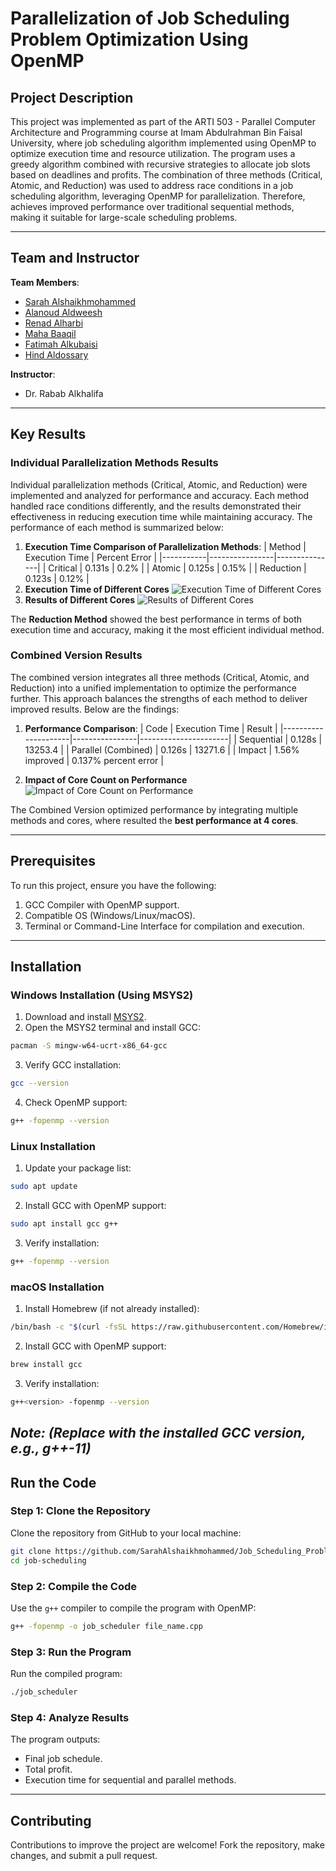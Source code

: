 
# **Parallelization of Job Scheduling Problem Optimization Using OpenMP**

## **Project Description**
This project was implemented as part of the ARTI 503 - Parallel Computer Architecture and Programming course at Imam Abdulrahman Bin Faisal University, where job scheduling algorithm implemented using OpenMP to optimize execution time and resource utilization. The program uses a greedy algorithm combined with recursive strategies to allocate job slots based on deadlines and profits. 
The combination of three methods (Critical, Atomic, and Reduction) was used to address race conditions in a job scheduling algorithm, leveraging OpenMP for parallelization. Therefore, achieves improved performance over traditional sequential methods, making it suitable for large-scale scheduling problems.

---

## **Team and Instructor**
**Team Members**:
  - [Sarah Alshaikhmohammed](https://www.linkedin.com/in/sarah-alshaikhmohammed-ab20a9252?utm_source=share&utm_campaign=share_via&utm_content=profile&utm_medium=ios_app)
  - [Alanoud Aldweesh]()
  - [Renad Alharbi](http://linkedin.com/in/iam-renad-alharbi)
  - [Maha Baaqil]()
  - [Fatimah Alkubaisi](https://sa.linkedin.com/in/fatimah-alkubaysi-8684612ab)
  - [Hind Aldossary]()

**Instructor**:  
  - Dr. Rabab Alkhalifa

---

## **Key Results**
### **Individual Parallelization Methods Results**
Individual parallelization methods (Critical, Atomic, and Reduction) were implemented and analyzed for performance and accuracy. Each method handled race conditions differently, and the results demonstrated their effectiveness in reducing execution time while maintaining accuracy. The performance of each method is summarized below:
1. **Execution Time Comparison of Parallelization Methods**:
   | Method    | Execution Time | Percent Error |
   |-----------|----------------|---------------|
   | Critical  | 0.131s         | 0.2%          |
   | Atomic    | 0.125s         | 0.15%         |
   | Reduction | 0.123s         | 0.12%         |
2.  **Execution Time of Different Cores**
![Execution Time of Different Cores](./Execution_Time.png)
3.  **Results of Different Cores**
![Results of Different Cores](./Results.png)  

The **Reduction Method** showed the best performance in terms of both execution time and accuracy, making it the most efficient individual method.

### **Combined Version Results**
The combined version integrates all three methods (Critical, Atomic, and Reduction) into a unified implementation to optimize the performance further. This approach balances the strengths of each method to deliver improved results. Below are the findings:
1. **Performance Comparison**:
   | Code                | Execution Time | Result               |
   |---------------------|----------------|----------------------|
   | Sequential          | 0.128s         | 13253.4              |
   | Parallel (Combined) | 0.126s         | 13271.6              |
   | Impact              | 1.56% improved | 0.137% percent error |
 
2. **Impact of Core Count on Performance**
![Impact of Core Count on Performance](./Combined.png)

The Combined Version optimized performance by integrating multiple methods and cores, where resulted the **best performance at 4 cores**.

---

## **Prerequisites**
To run this project, ensure you have the following:
1. GCC Compiler with OpenMP support.
2. Compatible OS (Windows/Linux/macOS).
3. Terminal or Command-Line Interface for compilation and execution.

---

## **Installation**
### **Windows Installation (Using MSYS2)**
1. Download and install [MSYS2](https://www.msys2.org/).
2. Open the MSYS2 terminal and install GCC:
```bash
pacman -S mingw-w64-ucrt-x86_64-gcc
```
3. Verify GCC installation:
```bash
gcc --version
```
4. Check OpenMP support:
```bash
g++ -fopenmp --version
```

### **Linux Installation**
1. Update your package list:
```bash
sudo apt update
```
2. Install GCC with OpenMP support:
```bash
sudo apt install gcc g++
```
3. Verify installation:
```bash
g++ -fopenmp --version
```

### **macOS Installation**
1. Install Homebrew (if not already installed):
```bash
/bin/bash -c "$(curl -fsSL https://raw.githubusercontent.com/Homebrew/install/HEAD/install.sh)"
```
2. Install GCC with OpenMP support:
```bash
brew install gcc
```
3. Verify installation:
```bash
g++<version> -fopenmp --version
```
*Note: (Replace <version> with the installed GCC version, e.g., g++-11)*
---

## **Run the Code**
### **Step 1: Clone the Repository**
Clone the repository from GitHub to your local machine:
```bash
git clone https://github.com/SarahAlshaikhmohammed/Job_Scheduling_Problem_Parallelization.git
cd job-scheduling
```

### **Step 2: Compile the Code**
Use the `g++` compiler to compile the program with OpenMP:
```bash
g++ -fopenmp -o job_scheduler file_name.cpp
```

### **Step 3: Run the Program**
Run the compiled program:
```bash
./job_scheduler
```

### **Step 4: Analyze Results**
The program outputs:
- Final job schedule.
- Total profit.
- Execution time for sequential and parallel methods.

---

## **Contributing**
Contributions to improve the project are welcome! Fork the repository, make changes, and submit a pull request.

